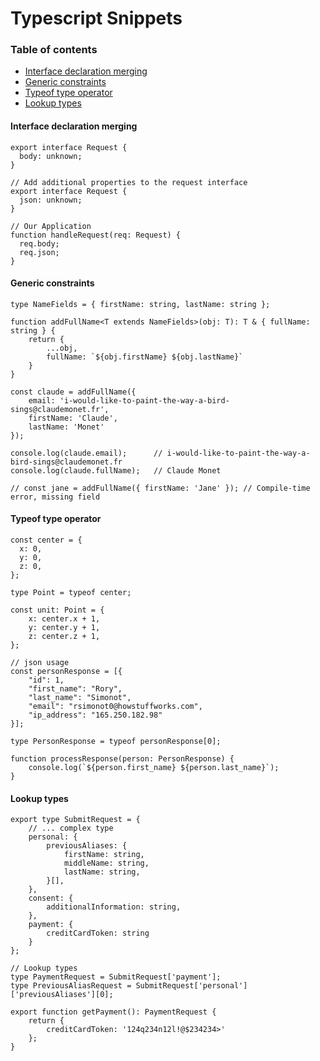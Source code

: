 # Typescript Snippets

### Table of contents
* [Interface declaration merging](#interface-declaration-merging)
* [Generic constraints](#generic-constraints)
* [Typeof type operator](#typeof-type-operator)
* [Lookup types](#lookup-types)

#### Interface declaration merging
```
export interface Request {
  body: unknown;
}

// Add additional properties to the request interface
export interface Request {
  json: unknown;
}

// Our Application
function handleRequest(req: Request) {
  req.body;
  req.json;
}
```

#### Generic constraints
```
type NameFields = { firstName: string, lastName: string };

function addFullName<T extends NameFields>(obj: T): T & { fullName: string } {
    return {
        ...obj,
        fullName: `${obj.firstName} ${obj.lastName}`
    }
}

const claude = addFullName({
    email: 'i-would-like-to-paint-the-way-a-bird-sings@claudemonet.fr',
    firstName: 'Claude',
    lastName: 'Monet'
});

console.log(claude.email);      // i-would-like-to-paint-the-way-a-bird-sings@claudemonet.fr
console.log(claude.fullName);   // Claude Monet

// const jane = addFullName({ firstName: 'Jane' }); // Compile-time error, missing field
```

#### Typeof type operator
```
const center = {
  x: 0,
  y: 0,
  z: 0,
};

type Point = typeof center;

const unit: Point = {
    x: center.x + 1,
    y: center.y + 1,
    z: center.z + 1,
};

// json usage
const personResponse = [{
    "id": 1,
    "first_name": "Rory",
    "last_name": "Simonot",
    "email": "rsimonot0@howstuffworks.com",
    "ip_address": "165.250.182.98"
}];

type PersonResponse = typeof personResponse[0];

function processResponse(person: PersonResponse) {
    console.log(`${person.first_name} ${person.last_name}`);
}
```

#### Lookup types
```
export type SubmitRequest = {
    // ... complex type
    personal: {
        previousAliases: {
            firstName: string,
            middleName: string,
            lastName: string,
        }[],
    },
    consent: {
        additionalInformation: string,
    },
    payment: {
        creditCardToken: string
    }
};

// Lookup types
type PaymentRequest = SubmitRequest['payment'];
type PreviousAliasRequest = SubmitRequest['personal']['previousAliases'][0];

export function getPayment(): PaymentRequest {
    return {
        creditCardToken: '124q234n12l!@$234234>'
    };
}
```
